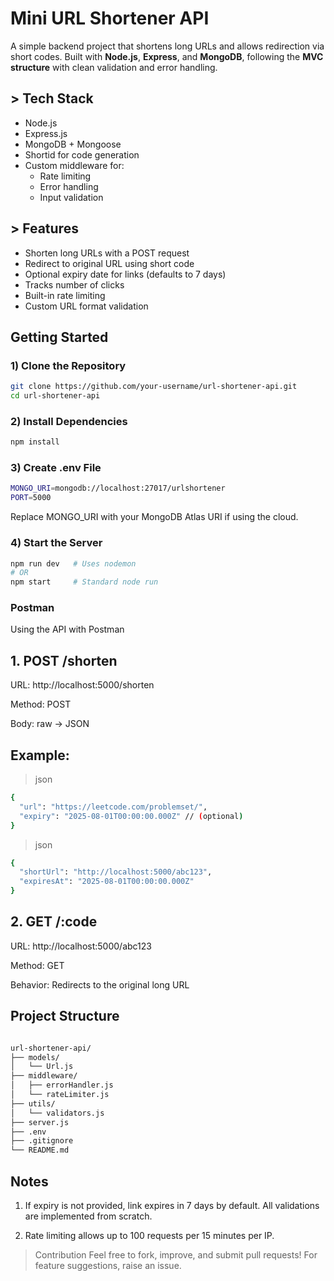 # Mini URL Shortener API

A simple backend project that shortens long URLs and allows redirection via short codes. Built with **Node.js**, **Express**, and **MongoDB**, following the **MVC structure** with clean validation and error handling.



## > Tech Stack

- Node.js
- Express.js
- MongoDB + Mongoose
- Shortid for code generation
- Custom middleware for:
  - Rate limiting
  - Error handling
  - Input validation


## > Features

- Shorten long URLs with a POST request
- Redirect to original URL using short code
- Optional expiry date for links (defaults to 7 days)
- Tracks number of clicks
- Built-in rate limiting
- Custom URL format validation



## Getting Started

### 1) Clone the Repository

```bash
git clone https://github.com/your-username/url-shortener-api.git
cd url-shortener-api
```



### 2) Install Dependencies
```bash
npm install
```

### 3) Create .env File
```bash
MONGO_URI=mongodb://localhost:27017/urlshortener
PORT=5000
```
Replace MONGO_URI with your MongoDB Atlas URI if using the cloud.

### 4) Start the Server
```bash
npm run dev   # Uses nodemon
# OR
npm start     # Standard node run
```

### Postman
 
Using the API with Postman
## 1. POST /shorten
URL: http://localhost:5000/shorten

Method: POST

Body: raw → JSON

## Example:
> json
```bash
{
  "url": "https://leetcode.com/problemset/",
  "expiry": "2025-08-01T00:00:00.000Z" // (optional)
}
```


> json
```bash
{
  "shortUrl": "http://localhost:5000/abc123",
  "expiresAt": "2025-08-01T00:00:00.000Z"
}
```

## 2. GET /:code
URL: http://localhost:5000/abc123

Method: GET

Behavior: Redirects to the original long URL

## Project Structure
```bash

url-shortener-api/
├── models/
│   └── Url.js
├── middleware/
│   ├── errorHandler.js
│   └── rateLimiter.js
├── utils/
│   └── validators.js
├── server.js
├── .env
├── .gitignore
└── README.md

```

## Notes
1) If expiry is not provided, link expires in 7 days by default.
All validations are implemented from scratch.

2) Rate limiting allows up to 100 requests per 15 minutes per IP.

>  Contribution
Feel free to fork, improve, and submit pull requests! For feature suggestions, raise an issue.
